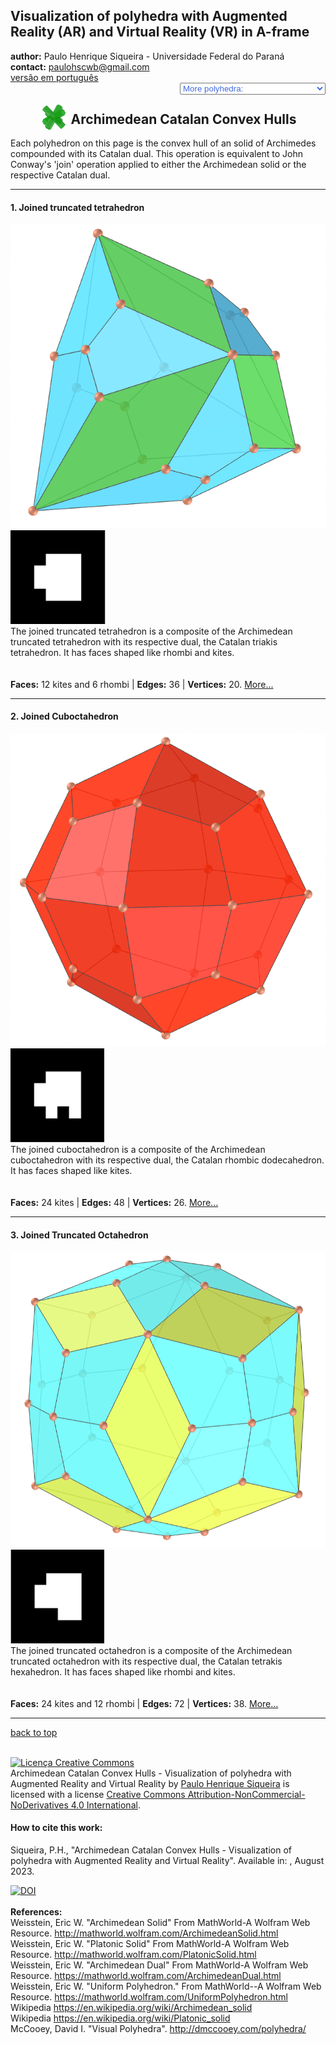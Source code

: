 <link rel="stylesheet" href="../scripts/style.css">
<link rel="icon" type="image/png" href="vr/salas/imagens/icone.png">
<h2>Visualization of polyhedra with Augmented Reality (AR) and Virtual Reality (VR) in A-frame</h2>
 <b>author:</b> Paulo Henrique Siqueira - Universidade Federal do Paraná
 <br><b>contact:</b> <a href="#">paulohscwb@gmail.com</a>
 <br><a href="https://paulohscwb.github.io/polyhedra2/ArchimedeanCatalanHulls/pt-br/">versão em português</a>
 <form style="margin: 0 auto; float:right; text-align:right; width:100%; margin-bottom:15px;">
	<select id="url" onchange="urlHandler(this.value)" style="color:royalblue;">
		<option disabled selected value>More polyhedra:</option>
		<option disabled value="../ArchimedeanCatalanHulls/">Archimedean Catalan Convex Hulls</option>
	</select>
</form>
<script>
function urlHandler(value) {                               
    window.location.assign(`${value}`);
}
</script>

<p id="p1"></p>
  <h2 align="center"><img src="vr/salas/imagens/icone.png" style="margin-bottom:-10px" width="45"> Archimedean Catalan Convex Hulls</h2>
Each polyhedron on this page is the convex hull of an solid of Archimedes compounded with its Catalan dual. This operation is equivalent to John Conway's 'join' operation applied to either the Archimedean solid or the respective Catalan dual.
<hr> 
<!--<p align="center"><a href="#ra">Realidade Aumentada</a><span>&nbsp;&nbsp;|&nbsp;&nbsp;</span><a href="#m3d">Modelos 3D</a><span>&nbsp;&nbsp;|&nbsp;&nbsp;</span><a href="../../pt-br/">Página Inicial</a></p>
  <hr>
  <h3 align="center">Sala imersiva</h3>
  <div class="embed-container"><iframe width="100%" src="../sala.htm" title="Sala Imersiva de Estrelação ao infinito" frameborder="0" loading="lazy"></iframe></div>
  <p align="center"><img align="middle" src="../../../geometria-descritiva/videos/infinity.gif" style="max-width: 47%; border-radius:5px; margin-right:10px" loading="lazy" alt="Sala Imersiva de RV para poliedros de Estrelação ao infinito"/><a href="../sala.htm" target="_blank">&#x1f517; link da sala</a></p>
<hr>
  <h3 id="ra" align="center">Realidade Aumentada</h3>
  Para visualizar os poliedros de estrelação ao infinito em RA, visite a página:
<p align="center"><a href="../ra.html" target="_blank">https://paulohscwb.github.io/polyhedra/infinity/ra.html</a></p> 
com qualquer navegador com um dispositivo de webcam (smartphone, tablet ou notebook).
<br>O acesso às páginas de RV é feito clicando no círculo azul que aparece em cima de cada marcador.
<p align="center"><img style="border-radius:7px;" alt="Realidade Aumentada para poliedros de Estrelação ao infinito" src="../ar/example.jpg" width="85%"></p>
<p align="center"><img src="../ar/infinity.gif" alt="Realidade Aumentada para poliedros de Estrelação ao infinito" style="max-width: 92%; border-radius:5px;" loading="lazy"/></p>
<hr>
<h3 id="m3d" align="center">Modelos 3D</h3>
 <iframe width="560" height="315" style="max-width:100%" src="https://www.youtube.com/embed/videoseries?list=PLy0I_lGW8HxU-mneUmSsccpRAAwbErHFq" title="YouTube video player" frameborder="0" allow="accelerometer; autoplay; clipboard-write; encrypted-media; gyroscope; picture-in-picture; web-share" allowfullscreen></iframe>-->
<h4>1. Joined truncated tetrahedron</h4>
<a href="vr/JoinedTruncatedTetrahedron.htm" target="_blank" title="3D model" class="fotoA"><img src="ar/0A.png" class="foto" alt="Joined Truncated Tetrahedron"></a><img src="ar/0.png" class="qr">
 <br>The joined truncated tetrahedron is a composite of the Archimedean truncated tetrahedron with its respective dual, the Catalan triakis tetrahedron. It has faces shaped like rhombi and kites.
<br><br><br><b>Faces:</b> 12 kites and 6 rhombi | <b>Edges:</b> 36 | <b>Vertices:</b> 20. <a href="http://dmccooey.com/polyhedra/JoinedTruncatedTetrahedron.html" target="_blank">More...</a>
<hr>
<h4>2. Joined Cuboctahedron</h4>
<a href="vr/JoinedCuboctahedron.htm" target="_blank" title="3D model" class="fotoA"><img src="ar/1A.png" class="foto" alt="Joined Cuboctahedron"></a><img src="ar/1.png" class="qr">
 <br>The joined cuboctahedron is a composite of the Archimedean cuboctahedron with its respective dual, the Catalan rhombic dodecahedron. It has faces shaped like kites.
<br><br><br><b>Faces:</b> 24 kites | <b>Edges:</b> 48 | <b>Vertices:</b> 26. <a href="http://dmccooey.com/polyhedra/JoinedCuboctahedron.html" target="_blank">More...</a>
<hr>
<h4>3. Joined Truncated Octahedron</h4>
<a href="vr/JoinedTruncatedOctahedron.htm" target="_blank" title="3D model" class="fotoA"><img src="ar/2A.png" class="foto" alt="Joined Truncated Octahedron"></a><img src="ar/2.png" class="qr">
 <br>The joined truncated octahedron is a composite of the Archimedean truncated octahedron with its respective dual, the Catalan tetrakis hexahedron. It has faces shaped like rhombi and kites.
<br><br><br><b>Faces:</b> 24 kites and 12 rhombi | <b>Edges:</b> 72 | <b>Vertices:</b> 38. <a href="http://dmccooey.com/polyhedra/JoinedTruncatedOctahedron.html" target="_blank">More...</a>
<hr>
<p class="topop"><a href="#p1" class="topo">back to top</a></p>


<br><a rel="license" href="http://creativecommons.org/licenses/by-nc-nd/4.0/"><img alt="Licença Creative Commons" style="border-width:0" src="https://i.creativecommons.org/l/by-nc-nd/4.0/88x31.png" loading="lazy"/></a><br /><span xmlns:dct="http://purl.org/dc/terms/" property="dct:title">Archimedean Catalan Convex Hulls - Visualization of polyhedra with Augmented Reality and Virtual Reality</span> by <a xmlns:cc="http://creativecommons.org/ns#" href="https://paulohscwb.github.io/polyhedra2/ArchimedeanCatalanHulls/pt-br/" property="cc:attributionName" rel="cc:attributionURL">Paulo Henrique Siqueira</a> is licensed with a license <a rel="license" href="http://creativecommons.org/licenses/by-nc-nd/4.0/">Creative Commons Attribution-NonCommercial-NoDerivatives 4.0 International</a>.

<h4>How to cite this work:</h4> 
<p>Siqueira, P.H., "Archimedean Catalan Convex Hulls - Visualization of polyhedra with Augmented Reality and Virtual Reality". Available in: <https://paulohscwb.github.io/polyhedra2/ArchimedeanCatalanHulls/pt-br/>, August 2023.</p>
<a target="_blank" href="https://doi.org/10.5281/zenodo.8272770"><img src="https://zenodo.org/badge/DOI/10.5281/zenodo.8272770.svg" alt="DOI"></a>
<br><br><b>References:</b>
<br>Weisstein, Eric W. "Archimedean Solid" From MathWorld-A Wolfram Web Resource. <a href="http://mathworld.wolfram.com/ArchimedeanSolid.html" target="_blank">http://mathworld.wolfram.com/ArchimedeanSolid.html</a>
<br>Weisstein, Eric W. "Platonic Solid" From MathWorld-A Wolfram Web Resource. <a href="http://mathworld.wolfram.com/PlatonicSolid.html" target="_blank">http://mathworld.wolfram.com/PlatonicSolid.html</a>
<br>Weisstein, Eric W. "Archimedean Dual" From MathWorld-A Wolfram Web Resource. <a href="https://mathworld.wolfram.com/ArchimedeanDual.html" target="_blank">https://mathworld.wolfram.com/ArchimedeanDual.html</a>
<br>Weisstein, Eric W. "Uniform Polyhedron." From MathWorld--A Wolfram Web Resource. <a href="https://mathworld.wolfram.com/UniformPolyhedron.html" target="_blank">https://mathworld.wolfram.com/UniformPolyhedron.html</a>
<br>Wikipedia <a href="https://en.wikipedia.org/wiki/Archimedean_solid" target="_blank">https://en.wikipedia.org/wiki/Archimedean_solid</a>
<br>Wikipedia <a href="https://en.wikipedia.org/wiki/en.wikipedia.org/wiki/Platonic_solid" target="_blank">https://en.wikipedia.org/wiki/Platonic_solid</a>
<br>McCooey, David I. "Visual Polyhedra". <a href="http://dmccooey.com/polyhedra/" target="_blank">http://dmccooey.com/polyhedra/</a>
